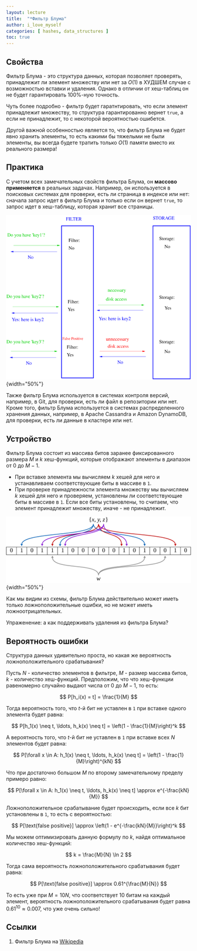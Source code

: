 ```yaml
---
layout: lecture
title:  "*Фильтр Блума"
author: i_love_myself
categories: [ hashes, data_structures ]
toc: true
---
```


## Свойства

Фильтр Блума - это структура данных, которая позволяет проверять, принадлежит ли элемент множеству или нет за $O(1)$ в ХУДШЕМ случае с возможностью вставки и удаления. Однако в отличии от хеш-таблиц он не будет гарантировать 100%-ную точность.

Чуть более подробно - фильтр будет гаратнтировать, что если элемент принадлежит множеству, то структура гарантированно вернет `true`, а если не принадлежит, то с некоторой вероятностью ошибется.

Другой важной особенностью является то, что фильтр Блума не будет явно хранить элементы, то есть какими бы тяжелыми не были элементы, вы всегда будете тратить только $O(1)$ памяти вместо их реального размера!

## Практика

С учетом всех замечательных свойств фильтра Блума, он **массово применяется** в реальных задачах. Например, он используется в поисковых системах для проверки, есть ли страница в индексе или нет: сначала запрос идет в фильтр Блума и только если он вернет `true`, то запрос идет в хеш-таблицу, которая хранит все страницы.

![index query](img/index_query.png){width="50%"}

Также фильтр Блума используется в системах контроля версий, например, в Git, для проверки, есть ли файл в репозитории или нет. Кроме того, фильтр Блума используется в системах распределенного хранения данных, например, в Apache Cassandra и Amazon DynamoDB, для проверки, есть ли данные в кластере или нет.

## Устройство

Фильтр Блума состоит из массива битов заранее фиксированного размера $M$ и $k$ хеш-функций, которые отображают элементы в диапазон от $0$ до $M-1$.

* При вставке элемента мы вычисляем $k$ хешей для него и устанавливаем соответствующие биты в массиве в `1`.
* При проверке принадлежности элемента множеству мы вычисляем $k$ хешей для него и проверяем, установлены ли соответствующие биты в массиве в `1`. Если все биты установлены, то считаем, что элемент принадлежит множеству, иначе - не принадлежит.

![bloom filter](img/bloom_filter.png){width="50%"}

Как мы видим из схемы, фильтр Блума действительно может иметь только ложноположительные ошибки, но не может иметь ложноотрицательных.

Упраженение: а как поддерживать удаления из фильтра Блума?

## Вероятность ошибки

Структура данных удивительно проста, но какая же вероятность ложноположительного срабатывания?

Пусть $N$ - количество элементов в фильтре, $M$ - размер массива битов, $k$ - количество хеш-функций. Предположим, что что хеш-функции равеномерно случайно выдают числа от $0$ до $M-1$, то есть:

$$ P[h_i(x) = t] = \frac{1}{M} $$

Тогда вероятность того, что $t$-й бит не уставлен в `1` при вставке одного элемента будет равна:

$$ P[h_1(x) \neq t, \ldots, h_k(x) \neq t] = \left(1 - \frac{1}{M}\right)^k $$

А вероятность того, что $t$-й бит не уставлен в `1` при вставке всех $N$ элементов будет равна:

$$ P[\forall x \in A: h_1(x) \neq t, \ldots, h_k(x) \neq t] = \left(1 - \frac{1}{M}\right)^{kN} $$

Что при достаточно большом $M$ по второму замечательному пределу примеро равно:

$$ P[\forall x \in A: h_1(x) \neq t, \ldots, h_k(x) \neq t] \approx e^{-\frac{kN}{M}} $$

Ложноположительное срабатывание будет происходить, если все $k$ бит установлены в `1`, то есть с вероятностью:

$$ P[\text{false positive}] \approx \left(1 - e^{-\frac{kN}{M}}\right)^k $$

Мы можем оптимизировать данную формулу по $k$, найдя оптимальное количество хеш-функций:

$$ k = \frac{M}{N} \ln 2 $$

Тогда сама вероятность ложноположительного срабатывания будет равна:

$$ P[\text{false positive}] \approx 0.61^{\frac{M}{N}} $$

То есть уже при $M=10N$, что соответствует 10 битам на каждый элемент, вероятность ложноположительного срабатывания будет равна $0.61^{10} \approx 0.007$, что уже очень сильно!

## Ссылки

1. Фильтр Блума на [Wikipedia](https://en.wikipedia.org/wiki/Bloom_filter)
